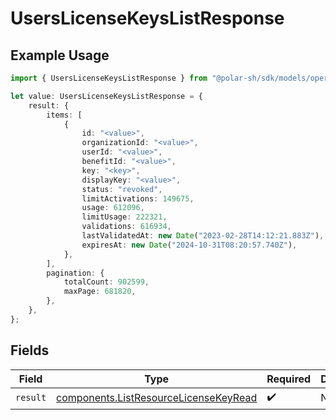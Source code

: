 # UsersLicenseKeysListResponse

## Example Usage

```typescript
import { UsersLicenseKeysListResponse } from "@polar-sh/sdk/models/operations";

let value: UsersLicenseKeysListResponse = {
    result: {
        items: [
            {
                id: "<value>",
                organizationId: "<value>",
                userId: "<value>",
                benefitId: "<value>",
                key: "<key>",
                displayKey: "<value>",
                status: "revoked",
                limitActivations: 149675,
                usage: 612096,
                limitUsage: 222321,
                validations: 616934,
                lastValidatedAt: new Date("2023-02-28T14:12:21.883Z"),
                expiresAt: new Date("2024-10-31T08:20:57.740Z"),
            },
        ],
        pagination: {
            totalCount: 902599,
            maxPage: 681820,
        },
    },
};
```

## Fields

| Field                                                                                          | Type                                                                                           | Required                                                                                       | Description                                                                                    |
| ---------------------------------------------------------------------------------------------- | ---------------------------------------------------------------------------------------------- | ---------------------------------------------------------------------------------------------- | ---------------------------------------------------------------------------------------------- |
| `result`                                                                                       | [components.ListResourceLicenseKeyRead](../../models/components/listresourcelicensekeyread.md) | :heavy_check_mark:                                                                             | N/A                                                                                            |